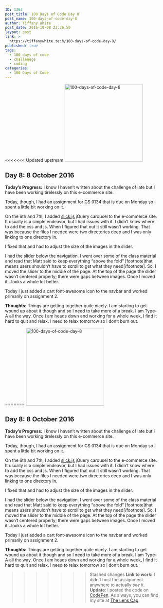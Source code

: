 ```yaml
---
ID: 1363
post_title: 100 Days of Code Day 8
post_name: 100-days-of-code-day-8
author: Tiffany White
post_date: 2016-10-08 23:36:50
layout: post
link: >
  https://tiffanywhite.tech/100-days-of-code-day-8/
published: true
tags:
  - 100 days of code
  - challenege
  - coding
categories:
  - 100 Days of Code
---
```

<<<<<<< Updated upstream
<img class="size-full wp-image-1362 aligncenter" src="https://helloburgh.me/wp-content/uploads/2016/10/code-optimization-xxl-2.png" alt="100-days-of-code-day-8" width="256" height="256" />

## Day 8: 8 October 2016

**Today’s Progress:** I know I haven’t written about the challenge of late but I have been working tirelessly on this e-commerce site.

Today, though, I had an assignment for CS 0134 that is due on Monday so I spent a little bit working on it.

On the 6th and 7th, I added [slick.js](http://kenwheeler.github.io/slick/) jQuery carousel to the e-commerce site. It usually is a simple endeavor, but I had issues with it. I didn’t know where to add the css and js. When I figured that out it still wasn’t working. That was because the files I needed were two directories deep and I was only linking to one directory in.

I fixed that and had to adjust the size of the images in the slider.

I had the slider below the navigation. I went over some of the class material and read that Matt said to keep everything “above the fold” [footnote]that means users shouldn’t have to scroll to get what they need[/footnote]. So, I moved the slider to the middle of the page. At the top of the page the slider wasn’t centered properly; there were gaps between images. Once I moved it…looks a whole lot better.

Today I just added a cart font-awesome icon to the navbar and worked primarily on assignment 2.

**Thoughts:** Things are getting together quite nicely. I am starting to get wound up about it though and so I need to take more of a break. I am Type-A all the way. Once I am heads down and working for a whole week, I find it hard to quit and relax. I need to relax tomorrow so I don’t burn out.

=======
<img class="size-full wp-image-1362 aligncenter" src="https://helloburgh.me/wp-content/uploads/2016/10/code-optimization-xxl-2.png" alt="100-days-of-code-day-8" width="256" height="256" />

## Day 8: 8 October 2016

**Today’s Progress:** I know I haven’t written about the challenge of late but I have been working tirelessly on this e-commerce site.

Today, though, I had an assignment for CS 0134 that is due on Monday so I spent a little bit working on it.

On the 6th and 7th, I added [slick.js](http://kenwheeler.github.io/slick/) jQuery carousel to the e-commerce site. It usually is a simple endeavor, but I had issues with it. I didn’t know where to add the css and js. When I figured that out it still wasn’t working. That was because the files I needed were two directories deep and I was only linking to one directory in.

I fixed that and had to adjust the size of the images in the slider.

I had the slider below the navigation. I went over some of the class material and read that Matt said to keep everything “above the fold” [footnote]that means users shouldn’t have to scroll to get what they need[/footnote]. So, I moved the slider to the middle of the page. At the top of the page the slider wasn’t centered properly; there were gaps between images. Once I moved it…looks a whole lot better.

Today I just added a cart font-awesome icon to the navbar and worked primarily on assignment 2.

**Thoughts:** Things are getting together quite nicely. I am starting to get wound up about it though and so I need to take more of a break. I am Type-A all the way. Once I am heads down and working for a whole week, I find it hard to quit and relax. I need to relax tomorrow so I don’t burn out.

>>>>>>> Stashed changes
**Link to work:** I didn’t host the assignment anywhere to actually *see* it. **Update**: I posted the code on [CodePen](https://codepen.io/twhite96/pen/XjEgvq). As always, you can find my site at [The Lens Cap](https://twhite96.github.io/The-Lens-Cap/).